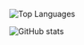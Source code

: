 ![Top Languages](https://github-readme-stats.vercel.app/api/top-langs/?username=rajatjacob&layout=compact&line_height=20&width=1000&theme=transparent&show_icons=true)

![GitHub stats](https://github-readme-stats.vercel.app/api?username=rajatjacob&count_private=true&theme=transparent&show_icons=true)


